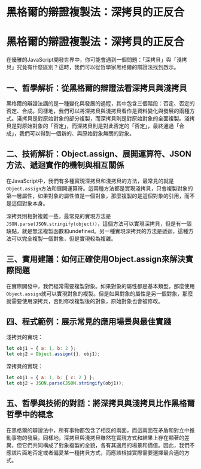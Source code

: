 # 黑格爾的辯證複製法：深拷貝的正反合

# 黑格爾的辯證複製法：深拷貝的正反合

在優雅的JavaScript開發世界中，你可能會遇到一個問題：「深拷貝」與「淺拷貝」究竟有什麼區別？這時，我們可以從哲學家黑格爾的辯證法找到啟示。

## 一、哲學解析：從黑格爾的辯證法看深拷貝與淺拷貝

黑格爾的辯證法講的是一種變化與發展的過程，其中包含三個階段：否定、否定的否定、合成。同樣地，我們可以將深拷貝與淺拷貝看作是資料變化與發展的兩種方式。淺拷貝是對原始對象的部分複製，而深拷貝則是對原始對象的全面複製。淺拷貝是對原始對象的「否定」，而深拷貝則是對此否定的「否定」，最終通過「合成」，我們可以得到一個新的、與原始對象無關的對象。

## 二、技術解析：Object.assign、展開運算符、JSON 方法、遞迴實作的機制與相互關係

在JavaScript中，我們有多種實現深拷貝和淺拷貝的方法，最常見的就是`Object.assign`方法和展開運算符。這兩種方法都是實現淺拷貝，只會複製對象的第一層屬性，如果對象的屬性值是一個對象，那麼複製的是這個對象的引用，而不是這個對象本身。

深拷貝則相對複雜一些，最常見的實現方法是`JSON.parse(JSON.stringify(object))`，這個方法可以實現深拷貝，但是有一個缺點，就是無法複製函數和undefined。另一種實現深拷貝的方法是遞迴，這種方法可以完全複製一個對象，但是實現較為複雜。

## 三、實用建議：如何正確使用Object.assign來解決實際問題

在實際開發中，我們經常需要複製對象。如果對象的屬性都是基本類型，那麼使用`Object.assign`就可以實現對象的複製。但是如果對象的屬性是另一個對象，那麼就需要使用深拷貝，否則修改複製後的對象，原始對象也會被修改。

## 四、程式範例：展示常見的應用場景與最佳實踐

淺拷貝的實現：

```javascript
let obj1 = { a: 1, b: 2 };
let obj2 = Object.assign({}, obj1);
```

深拷貝的實現：

```javascript
let obj1 = { a: 1, b: { c: 2 } };
let obj2 = JSON.parse(JSON.stringify(obj1));
```

## 五、哲學與技術的對話：將深拷貝與淺拷貝比作黑格爾哲學中的概念

在黑格爾的辯證法中，所有事物都包含了相反的兩面，而這兩面在矛盾和對立中推動事物的發展。同樣地，深拷貝與淺拷貝雖然在實現方式和結果上存在顯著的差異，但它們共同構成了對象複製的全貌，各有其適用的場景和價值。因此，我們不應該片面地否定或者偏愛某一種拷貝方式，而應該根據實際需要選擇最合適的方式。